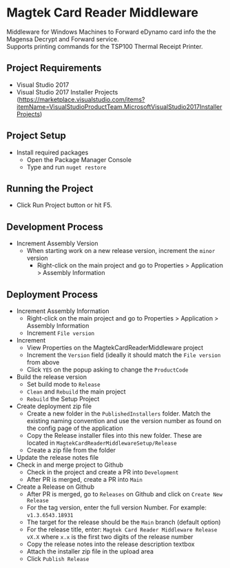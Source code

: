# Magtek Card Reader Middleware
Middleware for Windows Machines to Forward eDynamo card info the the Magensa Decrypt and Forward service.   
Supports printing commands for the TSP100 Thermal Receipt Printer.

## Project Requirements
- Visual Studio 2017
- Visual Studio 2017 Installer Projects (https://marketplace.visualstudio.com/items?itemName=VisualStudioProductTeam.MicrosoftVisualStudio2017InstallerProjects)

## Project Setup
- Install required packages
  - Open the Package Manager Console
  - Type and run `nuget restore`

## Running the Project
- Click Run Project button or hit F5.

## Development Process
- Increment Assembly Version
  - When starting work on a new release version, increment the `minor` version 
    - Right-click on the main project and go to Properties > Application > Assembly Information

## Deployment Process
- Increment Assembly Information
  - Right-click on the main project and go to Properties > Application > Assembly Information
  - Increment `File version`
- Increment 
  - View Properties on the MagtekCardReaderMiddleware project
  - Increment the `Version` field (ideally it should match the `File version` from above
  - Click `YES` on the popup asking to change the `ProductCode`
- Build the release version
  - Set build mode to `Release`
  - `Clean` and `Rebuild` the main project
  - `Rebuild` the Setup Project
- Create deployment zip file
  - Create a new folder in the `PublishedInstallers` folder. Match the existing naming convention and use the version number as found on the config page of the application
  - Copy the Release installer files into this new folder. These are located in `MagtekCardReaderMiddlewareSetup/Release`
  - Create a zip file from the folder
- Update the release notes file
- Check in and merge project to Github
  - Check in the project and create a PR into `Development`
  - After PR is merged, create a PR into `Main`
- Create a Release on Github
  - After PR is merged, go to `Releases` on Github and click on `Create New Release`
  - For the tag version, enter the full version Number. For example: `v1.3.6543.18931`
  - The target for the release should be the `Main` branch (default option)
  - For the release title, enter: `Magtek Card Reader Middleware Release vX.X` where `x.x` is the first two digits of the release number
  - Copy the release notes into the release description textbox
  - Attach the installer zip file in the upload area
  - Click `Publish Release`
